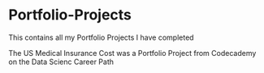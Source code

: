 # Portfolio-Projects
This contains all my Portfolio Projects I have completed

The US Medical Insurance Cost was a Portfolio Project from Codecademy on the Data Scienc Career Path
